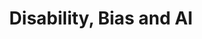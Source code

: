 ---
title: "Disability, Bias and AI"
authors: ["Meredith Whittaker", "Meryl Alper", "Cynthia L. Bennett", "Sara Hendren", "Liz Kaziunas", "Mara Mills", "Meredith Ringel Morris", "Joy Rankin", "Emily Rogers", "Marcel Salas", "Sarah Myers West"]
type: "article"
categories: ["data science"]
link: "https://ainowinstitute.org/disabilitybiasai-2019.pdf"
---